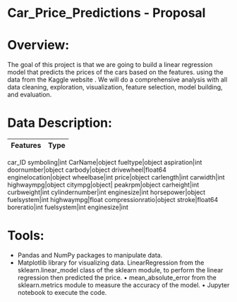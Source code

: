 # Car_Price_Predictions - Proposal  
# Overview:
The goal of this project is that we are going to build a linear regression model that predicts the prices of the cars based on the features. using the data from the Kaggle website . We will do a comprehensive analysis with all data cleaning, exploration, visualization, feature selection, model building, and evaluation.

# Data Description:
|Features |Type
|:-------:|:-------:|
car_ID
symboling|int
CarName|object
fueltype|object
aspiration|int
doornumber|object
carbody|object
drivewheel|float64
enginelocation|object
wheelbase|int
price|object
carlength|int
carwidth|int
highwaympg|object
citympg|object|
peakrpm|object
carheight|int
curbweight|int
cylindernumber|int
enginesize|int
horsepower|object
fuelsystem|int
highwaympg|float
compressionratio|object
stroke|float64
boreratio|int
fuelsystem|int
enginesize|int

# Tools:
*	Pandas and NumPy packages to manipulate data. 
*	Matplotlib library for visualizing data. 
	LinearRegression from the sklearn.linear_model class of the sklearn module, to perform the linear regression then predicted the price. 
•	mean_absolute_error from the sklearn.metrics module to measure the accuracy of the model. 
•	Jupyter notebook to execute the code. 


